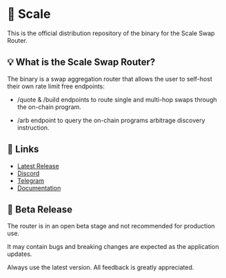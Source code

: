 # 🦎 Scale

This is the official distribution repository of the binary for the Scale Swap Router.

## 💡 What is the Scale Swap Router?

The binary is a swap aggregation router that allows the user to self-host their own rate limit free endpoints:

- /quote & /build endpoints to route single and multi-hop swaps through the on-chain program.

- /arb endpoint to query the on-chain programs arbitrage discovery instruction.

## 🔗 Links

- [Latest Release](https://github.com/scale-router-io/scale-swap-router/releases/latest)
- [Discord](https://discord.scalerouter.io)
- [Telegram](https://telegram.scalerouter.io)
- [Documentation](https://docs.scalerouter.io)

## 🚨 Beta Release

The router is in an open beta stage and not recommended for production use. 

It may contain bugs and breaking changes are expected as the application updates.

Always use the latest version. All feedback is greatly appreciated.
